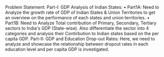 Problem Statement:
Part-I: GDP Analysis of Indian States:
• Part1A: Need to Analyze the growth rate of GDP of Indian States & Union Territories to get an overview on the
performance of each states and union territories.
• Part1B: Need to Analyze Total contribution of Primary, Secondary, Tertiary sectors to India's GDP (State-wise).
Also differentiate the sector into 4 categories and analysis their Contirbution to Indian states based on the per capita
GDP.
Part-II: GDP and Education Drop-out Rates:
Here, we need to analyze and showcase the relationship between dropout rates in each education level and per capita
GDP is investigated.

